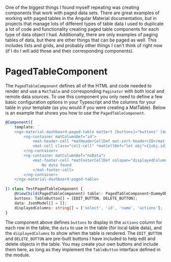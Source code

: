 One of the biggest things I found myself repeating was creating components that
work with paged data sets. There are great examples of working with paged
tables in the Angular Material documentation, but in projects that manage lots
of different types of table data I used to duplicate a lot of code and
functionality creating paged table components for each type of data object I
had. Additionally, there are only examples of paging tables of data, but there
are other things that can be paged as well. This includes lists and grids, and
probably other things I can't think of right now (if I do I will add those and
their corresponding components).

# PagedTableComponent

The `PagedTableComponent` defines all of the HTML and code needed to render and
use a `MatTable` and corresponding `Paginator` with both local and remote data
sources. To use this component you only need to define a few basic configuration
options in your Typescript and the columns for your table in your template (as
you would if you were creating a MatTable). Below is an example that shows you
how to use the `PagedTableComponent`.

```typescript
@Component({
    template: `
    <ngx-material-dashboard-paged-table matSort [buttons]="buttons" [data]="data" [displayedColumns]="displayedColumns" class="marker-paged-table">
        <ng-container matColumnDef="id">
            <mat-header-cell *matHeaderCellDef mat-sort-header>ID</mat-header-cell>
            <mat-cell class="col1-cell" *matCellDef="let obj">{{obj.id}}</mat-cell>
        </ng-container>
        <ng-container matColumnDef="noData">
            <mat-footer-cell *matFooterCellDef colspan="displayedColumns.length" fxLayoutAlign="center center">
                No data found
            </mat-footer-cell>
        </ng-container>
    </ngx-material-dashboard-paged-table>
    `
}) class TestPagedTableComponent {
    @ViewChild(PagedTableComponent) table!: PagedTableComponent<DummyObject>;
    buttons: TableButton[] = [EDIT_BUTTON, DELETE_BUTTON];
    data: JsonModel[] = [];
    displayedColumns: string[] = ['select', 'id', 'name', 'actions'];
}
```

The component above defines `buttons` to display in the `actions` column for each
row in the table, the `data` to use in the table (for local table data), and the
`displayedColumns` to show when the table is rendered. The `EDIT_BUTTON` and
`DELETE_BUTTON` are pre-built buttons I have included to help edit and delete
objects in the table. You may create your own buttons and include them here, as
long as they implement the `TableButton` interface defined in the module.
